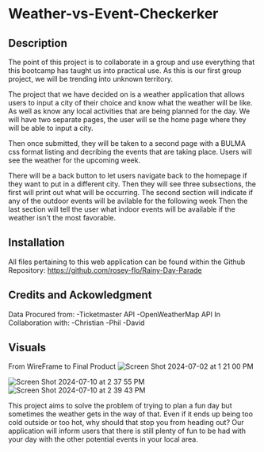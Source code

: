 # Weather-vs-Event-Checkerker

## Description

The point of this project is to collaborate in a group and use everything that this bootcamp has taught us into practical use. As this is our first group project, we will be trending into unknown territory.

The project that we have decided on is a weather application that allows users to input a city of their choice and know what the weather will be like. As well as know any local activities that are being planned for the day. We will have two separate pages, the user will se the home page where they will be able to input a city.

Then once submitted, they will be taken to a second page with a BULMA css format listing and decribing the events that are taking place. Users will see the weather for the upcoming week.

There will be a back button to let users navigate back to the homepage if they want to put in a different city. Then they will see three subsections, the first will print out what will be occurring. The second section will indicate if any of the outdoor events will be avilable for the following week Then the last section will tell the user what indoor events will be available if the weather isn't the most favorable.

## Installation
All files pertaining to this web application can be found within the Github Repository: https://github.com/rosey-flo/Rainy-Day-Parade

## Credits and Ackowledgment
Data Procured from:
  -Ticketmaster API
  -OpenWeatherMap API
In Collaboration with:
  -Christian
  -Phil
  -David

## Visuals
From WireFrame to Final Product
![Screen Shot 2024-07-02 at 1 21 00 PM](https://github.com/rosey-flo/Rainy-Day-Parade/assets/153084780/ffa88154-d02c-46eb-a3be-a1cdc9d5f1b5)

![Screen Shot 2024-07-10 at 2 37 55 PM](https://github.com/rosey-flo/Rainy-Day-Parade/assets/153084780/b05f93e1-d94c-4f5f-a22b-eacfa89a84ba)
![Screen Shot 2024-07-10 at 2 39 43 PM](https://github.com/rosey-flo/Rainy-Day-Parade/assets/153084780/88794f46-f78a-46cc-9da0-2ef6bc2a6ef7)


This project aims to solve the problem of trying to plan a fun day but sometimes the weather gets in the way of that. Even if it ends up being too cold outside or too hot, why should that stop you from heading out? Our application will inform users that there is still plenty of fun to be had with your day with the other potential events in your local area.

